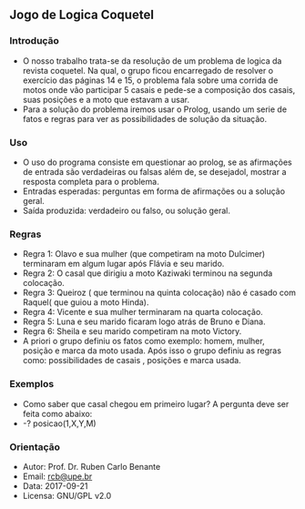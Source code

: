 ## Jogo de Logica Coquetel 

### Introdução 

* O nosso trabalho trata-se da resolução de um problema de logica da revista coquetel. Na qual, o grupo ficou encarregado de resolver o exercício das páginas 14 e 15, o problema fala sobre uma corrida de motos onde vão participar 5 casais e pede-se a composição dos casais, suas posições e a moto que estavam a usar. 
* Para a solução do problema iremos usar o Prolog, usando um serie de fatos e regras para ver as possibilidades de solução da situação. 

### Uso

* O uso do programa consiste em questionar ao prolog, se as afirmações de entrada são verdadeiras ou falsas além de, se desejadol, mostrar a resposta completa para o problema.
* Entradas esperadas: perguntas em forma de afirmações ou a solução geral.
* Saída produzida: verdadeiro ou falso, ou solução geral.

### Regras

 * Regra 1: Olavo e sua mulher (que competiram na moto Dulcimer) terminaram em algum lugar após Flávia e seu marido.
 * Regra 2: O casal que dirigiu a moto Kaziwaki terminou na segunda colocação.
 * Regra 3: Queiroz ( que terminou na quinta colocação) não é casado com Raquel( que guiou a moto Hinda).
 * Regra 4: Vicente e sua mulher terminaram na quarta colocação.
 * Regra 5: Luna e seu marido ficaram logo atrás de Bruno e Diana.
 * Regra 6: Sheila e seu marido competiram na moto Victory.
* A priori o grupo definiu os fatos como exemplo: homem, mulher, posição e marca da moto usada. Após isso o grupo definiu as regras como: possibilidades de casais , posições e marca usada.

### Exemplos

* Como saber que casal chegou em primeiro lugar? A pergunta deve ser feita como abaixo:
* -? posicao(1,X,Y,M)

### Orientação

* Autor: Prof. Dr. Ruben Carlo Benante
* Email: rcb@upe.br
* Data: 2017-09-21
* Licensa: GNU/GPL v2.0

